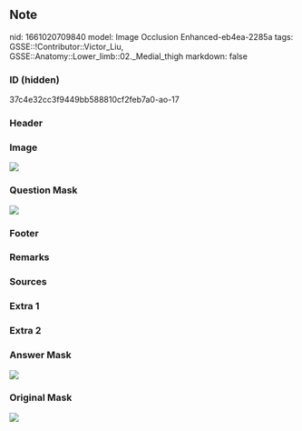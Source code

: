 ## Note
nid: 1661020709840
model: Image Occlusion Enhanced-eb4ea-2285a
tags: GSSE::!Contributor::Victor_Liu, GSSE::Anatomy::Lower_limb::02._Medial_thigh
markdown: false

### ID (hidden)
37c4e32cc3f9449bb588810cf2feb7a0-ao-17

### Header


### Image
<img src="tmpfa2tq2n0.png">

### Question Mask
<img src="37c4e32cc3f9449bb588810cf2feb7a0-ao-17-Q.svg">

### Footer


### Remarks


### Sources


### Extra 1


### Extra 2


### Answer Mask
<img src="37c4e32cc3f9449bb588810cf2feb7a0-ao-17-A.svg">

### Original Mask
<img src="37c4e32cc3f9449bb588810cf2feb7a0-ao-O.svg">
